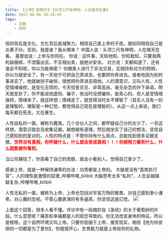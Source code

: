 ```yaml
---
title: 【上帝】就等价于【头顶三尺有神明，人在做天在看】
date: 2022-06-06 10:19:29
tags:
    - 宗教
    - 信仰
---
```

信仰背后是文化，文化背后是凝聚力。相信自己是上帝的子民，就如同相信自己是炎黄子孙。否则，我是谁？我从哪来？
中国人说：头顶三尺有神明，人在做天在看。
基督徒说：上帝与你同在。
你说：这件事，天知地知，你知我知，只要我两利益捆绑，不泄露出去，不互相出卖，就绝对安全。
对方说：天都知道了，还有谁会不知呢，你以为能保密？
你跟某人进行了非法交易，互相持有对方的把柄，你以为就安全了。有一天他宁可把自己弄进去，也要把你弄进去。或者他因为别的事进去了，他就破拐子破摔，很想把你弄进去陪他。人的潜意识，又叫人性，人性受情绪操控，是变化无常的，今天信誓旦旦、非常高尚、毫无杂念的许下承诺，明天就变卦了。你不能说他虚伪、骗子，他当时没想骗你，是真心的。但人是受情绪操控，情绪来了，就这样想；情绪走了，就觉得当时太不理智了（其实人没有一刻是理智的，理智是一种幻觉，都觉得自己现在是理智的）。从这一点上来说，我们每天都在死去，又在重生。


人性自私的一面，被称为魔鬼，几个合伙人之间，都怀疑自己分的太少了，一旦这样想，潜意识就会去收集证据，越想越有道理，然后就坐实了自己的想法，坚信自己感知到的是对的。人性的特点是：不管你持有什么观点，总能找到很多证据支撑。<font color="red" >**世界没有真相，你怀疑什么，什么就会变成真相！！！你想努力看到什么，什么就能被你看到**</font>。

当公司赚钱了，你高看了自己的贡献，就会小看别人，觉得自己拿少了。

感谢上帝，就是一种保持谦卑的办法：功劳都是上帝的。
大脑里没有“首席执行官”，人的理性是激情的奴隶_哔哩哔哩_bilibili
大脑思考太多“私利“，人生会越搞越复杂_哔哩哔哩_bilibili

人性无私的一面，被称为上帝，上帝也包括对宇宙万物的敬畏、对自己感到渺小谦卑，对心魔的忽视。不管心魔表演的有多逼真，你坚信这是幻觉。
![](/image/zexue.jpg)

上面这个回答，很多人看不懂。评论中有一段摘抄自《圣经》的关于葡萄树的片段。什么意思呢？痛苦和幸福都是人的观念导致的。你无法改变身体的特征，所以是桎梏，这个自然环境又叫上帝。只要你臣服于上帝，接受现实，相信【他为你安排的一切都是为了爱你】，你就很开心，生育能力就是上帝给你的礼物。